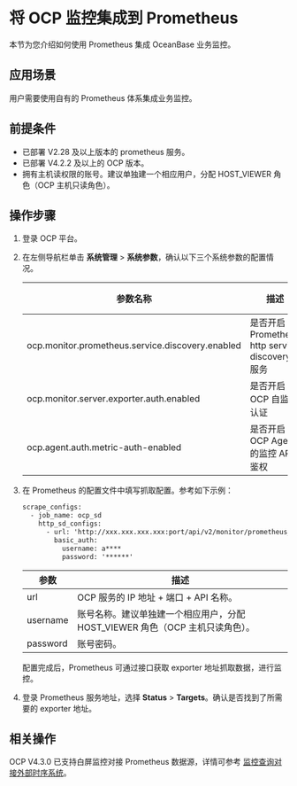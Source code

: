 # 将 OCP 监控集成到 Prometheus

本节为您介绍如何使用 Prometheus 集成 OceanBase 业务监控。

## 应用场景

用户需要使用自有的 Prometheus 体系集成业务监控。

## 前提条件

* 已部署 V2.28 及以上版本的 prometheus 服务。
* 已部署 V4.2.2 及以上的 OCP 版本。
* 拥有主机读权限的账号。建议单独建一个相应用户，分配 HOST_VIEWER 角色（OCP 主机只读角色）。

## 操作步骤

1. 登录 OCP 平台。

2. 在左侧导航栏单击 **系统管理** > **系统参数**，确认以下三个系统参数的配置情况。

    | 参数名称 | 描述 | 设置为 |
    |---------|------|-------|
    | ocp.monitor.prometheus.service.discovery.enabled | 是否开启 Prometheus http service discovery 服务 | true |
    | ocp.monitor.server.exporter.auth.enabled | 是否开启 OCP 自监控认证 | false |
    | ocp.agent.auth.metric-auth-enabled | 是否开启 OCP Agent 的监控 API 鉴权 | false |

3. 在 Prometheus 的配置文件中填写抓取配置。参考如下示例：

    ```xml
    scrape_configs:
      - job_name: ocp_sd
        http_sd_configs:
          - url: 'http://xxx.xxx.xxx.xxx:port/api/v2/monitor/prometheus_sd'
            basic_auth:
              username: a****
              password: '******'
    ```

    | 参数 | 描述 |
    |------|------|
    | url | OCP 服务的 IP 地址 + 端口 + API 名称。 |
    | username | 账号名称。建议单独建一个相应用户，分配 HOST_VIEWER 角色（OCP 主机只读角色）。 |
    | password | 账号密码。 |

    配置完成后，Prometheus 可通过接口获取 exporter 地址抓取数据，进行监控。

4. 登录 Prometheus 服务地址，选择 **Status** > **Targets**。确认是否找到了所需要的 exporter 地址。

## 相关操作

OCP V4.3.0 已支持白屏监控对接 Prometheus 数据源，详情可参考 [监控查询对接外部时序系统](../880.manage-performance-monitoring/100.performance-monitoring-overview/1200.monitoring-query-connect-timing-system.md)。

